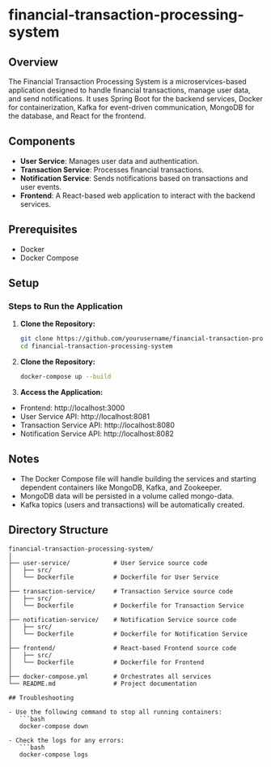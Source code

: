 # financial-transaction-processing-system

## Overview
The Financial Transaction Processing System is a microservices-based application designed to handle financial transactions, manage user data, and send notifications. It uses Spring Boot for the backend services, Docker for containerization, Kafka for event-driven communication, MongoDB for the database, and React for the frontend.

## Components
- **User Service**: Manages user data and authentication.
- **Transaction Service**: Processes financial transactions.
- **Notification Service**: Sends notifications based on transactions and user events.
- **Frontend**: A React-based web application to interact with the backend services.

## Prerequisites
- Docker
- Docker Compose

## Setup

### Steps to Run the Application

1. **Clone the Repository:**
   ```bash
   git clone https://github.com/yourusername/financial-transaction-processing-system.git
   cd financial-transaction-processing-system

2. **Clone the Repository:**
   ```bash
   docker-compose up --build

3. **Access the Application:**
- Frontend: http://localhost:3000
- User Service API: http://localhost:8081
- Transaction Service API: http://localhost:8080
- Notification Service API: http://localhost:8082

## Notes

- The Docker Compose file will handle building the services and starting dependent containers like MongoDB, Kafka, and Zookeeper.
- MongoDB data will be persisted in a volume called mongo-data.
- Kafka topics (users and transactions) will be automatically created.

## Directory Structure
```text
financial-transaction-processing-system/
│
├── user-service/            # User Service source code
│   ├── src/
│   └── Dockerfile           # Dockerfile for User Service
│
├── transaction-service/     # Transaction Service source code
│   ├── src/
│   └── Dockerfile           # Dockerfile for Transaction Service
│
├── notification-service/    # Notification Service source code
│   ├── src/
│   └── Dockerfile           # Dockerfile for Notification Service
│
├── frontend/                # React-based Frontend source code
│   ├── src/
│   └── Dockerfile           # Dockerfile for Frontend
│
├── docker-compose.yml       # Orchestrates all services
└── README.md                # Project documentation

## Troubleshooting

- Use the following command to stop all running containers:
   ```bash
   docker-compose down

- Check the logs for any errors:
   ```bash
   docker-compose logs



